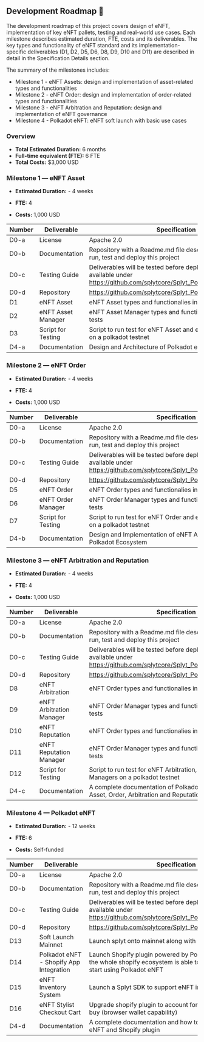 ##  Development Roadmap :nut_and_bolt:

The development roadmap of this project covers design of eNFT, implementation of key eNFT pallets, testing and real-world use cases. Each milestone describes estimated duration, FTE, costs and its deliverables. The key types and functionality of eNFT standard and its implementation-specific deliverables (D1, D2, D5, D6, D8, D9, D10 and D11) are described in detail in the Specification Details section. 

The summary of the milestones includes:  
* Milestone 1 - eNFT Assets: design and implementation of asset-related types and functionalities
* Milestone 2 - eNFT Order: design and implementation of order-related types and functionalities
* Milestone 3 - eNFT Arbitration and Reputation: design and implementation of eNFT governance
* Milestone 4 - Polkadot eNFT: eNFT soft launch with basic use cases

###  Overview  

* **Total Estimated Duration:** 6 months
* **Full-time equivalent (FTE):**  6 FTE
* **Total Costs:** $3,000 USD


###  Milestone 1 — eNFT Asset

*  **Estimated Duration:** - 4 weeks

*  **FTE:** 4

*  **Costs:** 1,000 USD

| Number | Deliverable | Specification |
| - | - | - |
| D0-a | License | Apache 2.0 |
| D0-b | Documentation | Repository with a Readme.md file describing how to build, run, test and deploy this project |
| D0-c | Testing Guide | Deliverables will be tested before deployinng. Tests will be available under https://github.com/splytcore/Splyt_Polkadot/tree/master/test |
| D0-d | Repository | https://github.com/splytcore/Splyt_Polkadot |
| D1 | eNFT Asset | eNFT Asset types and functionalies including unit tests |
| D2 | eNFT Asset Manager | eNFT Asset Manager types and functionalities including unit tests |
| D3 | Script for Testing | Script to run test for eNFT Asset and eNFT Asset Manager on a polkadot testnet |
| D4-a | Documentation | Design and Architecture of Polkadot eNFT |


###  Milestone 2 — eNFT Order

*  **Estimated Duration:** - 4 weeks

*  **FTE:** 4

*  **Costs:** 1,000 USD

| Number | Deliverable | Specification |
| - | - | - |
| D0-a | License | Apache 2.0 |
| D0-b | Documentation | Repository with a Readme.md file describing how to build, run, test and deploy this project |
| D0-c | Testing Guide | Deliverables will be tested before deployinng. Tests will be available under https://github.com/splytcore/Splyt_Polkadot/tree/master/test |
| D0-d | Repository | https://github.com/splytcore/Splyt_Polkadot |
| D5 | eNFT Order | eNFT Order types and functionalies including unit tests |
| D6 | eNFT Order Manager | eNFT Order Manager types and functionalities including unit tests |
| D7 | Script for Testing | Script to run test for eNFT Order and eNFT Order Manager on a polkadot testnet |
| D4-b | Documentation | Design and Implementation of eNFT Asset and Order for Polkadot Ecosystem |


###  Milestone 3 — eNFT Arbitration and Reputation

*  **Estimated Duration:** - 4 weeks

*  **FTE:** 4

*  **Costs:** 1,000 USD

| Number | Deliverable | Specification |
| - | - | - |
| D0-a | License | Apache 2.0 |
| D0-b | Documentation | Repository with a Readme.md file describing how to build, run, test and deploy this project |
| D0-c | Testing Guide | Deliverables will be tested before deployinng. Tests will be available under https://github.com/splytcore/Splyt_Polkadot/tree/master/test |
| D0-d | Repository | https://github.com/splytcore/Splyt_Polkadot |
| D8 | eNFT Arbitration | eNFT Order types and functionalies including unit tests |
| D9 | eNFT Arbitration Manager | eNFT Order Manager types and functionalities including unit tests |
| D10 | eNFT Reputation | eNFT Order types and functionalies including unit tests |
| D11 | eNFT Reputation Manager | eNFT Order Manager types and functionalities including unit tests |
| D12 | Script for Testing | Script to run test for eNFT Arbitration, Reputation and their Managers on a polkadot testnet |
| D4-c | Documentation | A complete documentation of Polkadot eNFT including eNFT Asset, Order, Arbitration and Reputation |



###  Milestone 4 — Polkadot eNFT

*  **Estimated Duration:** - 12 weeks

*  **FTE:** 6

*  **Costs:** Self-funded

| Number | Deliverable | Specification |
| - | - | - |
| D0-a | License | Apache 2.0 |
| D0-b | Documentation | Repository with a Readme.md file describing how to build, run, test and deploy this project |
| D0-c | Testing Guide | Deliverables will be tested before deployinng. Tests will be available under https://github.com/splytcore/Splyt_Polkadot/tree/master/test |
| D0-d | Repository | https://github.com/splytcore/Splyt_Polkadot |
| D13 | Soft Launch Mainnet | Launch splyt onto mainnet along with eNFT pallets. |
| D14 | Polkadot eNFT - Shopify App Integration | Launch Shopify plugin powered by Polkadot eNFT. Such that the whole shopify ecosystem is able to view, download and start using Polkadot eNFT |
| D15 | eNFT Inventory System | Launch a Splyt SDK to support eNFT inventory system |
| D16 | eNFT Stylist Checkout Cart | Upgrade shopify plugin to account for splyt related token buy (browser wallet capability) |
| D4-d | Documentation | A complete documentation and how to guide for Polkadot eNFT and Shopify plugin |
